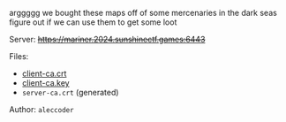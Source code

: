 arggggg we bought these maps off of some mercenaries in the dark seas figure out if we can use them to get some loot

Server: ~~https://mariner.2024.sunshinectf.games:6443~~

Files:

- [client-ca.crt](attachments/client-ca.crt)
- [client-ca.key](attachments/client-ca.key)
- `server-ca.crt` (generated)

Author: `aleccoder`
